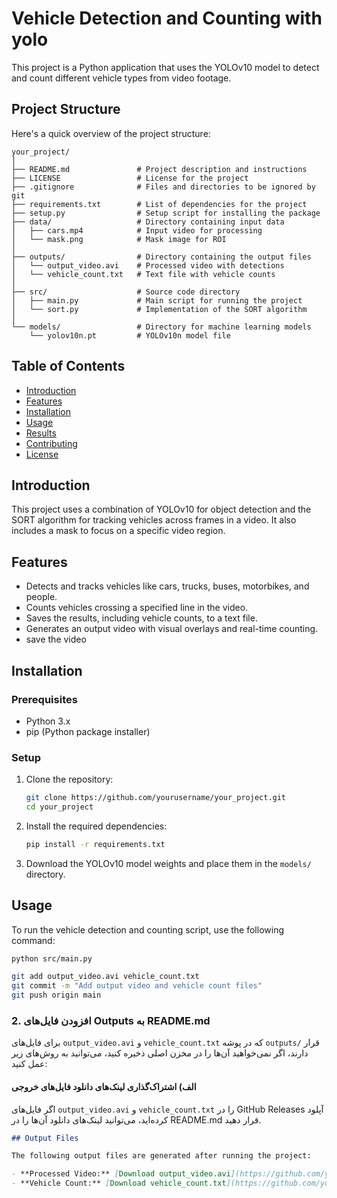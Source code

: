 # Vehicle Detection and Counting with yolo

This project is a Python application that uses the YOLOv10 model to detect and count different vehicle types from video footage.

## Project Structure

Here's a quick overview of the project structure:

```plaintext
your_project/
│
├── README.md               # Project description and instructions
├── LICENSE                 # License for the project
├── .gitignore              # Files and directories to be ignored by git
├── requirements.txt        # List of dependencies for the project
├── setup.py                # Setup script for installing the package
├── data/                   # Directory containing input data
│   ├── cars.mp4            # Input video for processing
│   └── mask.png            # Mask image for ROI
│
├── outputs/                # Directory containing the output files
│   └── output_video.avi    # Processed video with detections
│   └── vehicle_count.txt   # Text file with vehicle counts
│
├── src/                    # Source code directory
│   ├── main.py             # Main script for running the project
│   └── sort.py             # Implementation of the SORT algorithm
│
└── models/                 # Directory for machine learning models
    └── yolov10n.pt         # YOLOv10n model file
```

## Table of Contents
- [Introduction](#introduction)
- [Features](#features)
- [Installation](#installation)
- [Usage](#usage)
- [Results](#results)
- [Contributing](#contributing)
- [License](#license)

## Introduction
This project uses a combination of YOLOv10 for object detection and the SORT algorithm for tracking vehicles across frames in a video. It also includes a mask to focus on a specific video region.

## Features
- Detects and tracks vehicles like cars, trucks, buses, motorbikes, and people.
- Counts vehicles crossing a specified line in the video.
- Saves the results, including vehicle counts, to a text file.
- Generates an output video with visual overlays and real-time counting.
- save the video

## Installation

### Prerequisites
- Python 3.x
- pip (Python package installer)

### Setup
1. Clone the repository:
    ```bash
    git clone https://github.com/yourusername/your_project.git
    cd your_project
    ```

2. Install the required dependencies:
    ```bash
    pip install -r requirements.txt
    ```

3. Download the YOLOv10 model weights and place them in the `models/` directory.

## Usage

To run the vehicle detection and counting script, use the following command:

```bash
python src/main.py

git add output_video.avi vehicle_count.txt
git commit -m "Add output video and vehicle count files"
git push origin main
```




### 2. **افزودن فایل‌های Outputs به README.md**

برای فایل‌های `output_video.avi` و `vehicle_count.txt` که در پوشه `outputs/` قرار دارند، اگر نمی‌خواهید آن‌ها را در مخزن اصلی ذخیره کنید، می‌توانید به روش‌های زیر عمل کنید:

#### الف) **اشتراک‌گذاری لینک‌های دانلود فایل‌های خروجی**

اگر فایل‌های `output_video.avi` و `vehicle_count.txt` را در GitHub Releases آپلود کرده‌اید، می‌توانید لینک‌های دانلود آن‌ها را در README.md قرار دهید.

```markdown
## Output Files

The following output files are generated after running the project:

- **Processed Video:** [Download output_video.avi](https://github.com/yourusername/yourrepo/releases/download/v1.0/output_video.avi)
- **Vehicle Count:** [Download vehicle_count.txt](https://github.com/yourusername/yourrepo/releases/download/v1.0/vehicle_count.txt)




